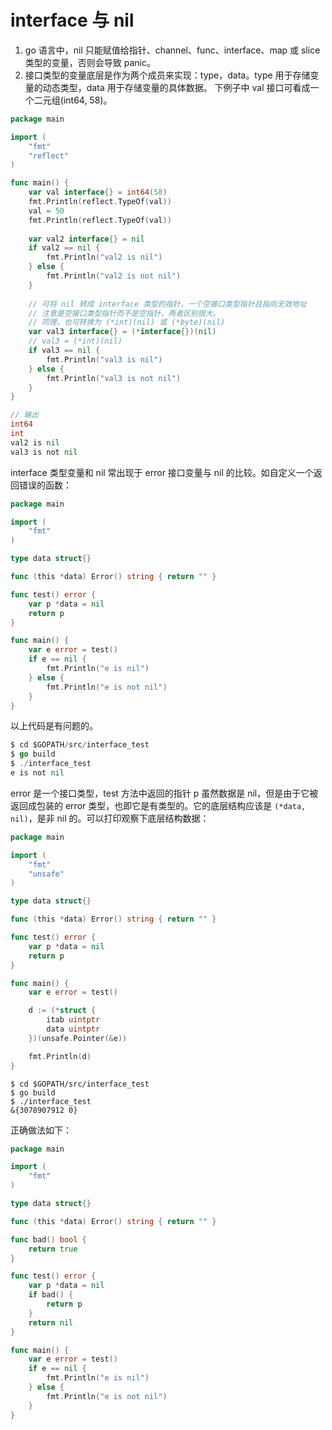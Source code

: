 interface 与 nil
===

1. go 语言中，nil 只能赋值给指针、channel、func、interface、map 或 slice 类型的变量，否则会导致 panic。
2. 接口类型的变量底层是作为两个成员来实现：type，data。type 用于存储变量的动态类型，data 用于存储变量的具体数据。
下例子中 val 接口可看成一个二元组(int64, 58)。

```go
package main

import (
    "fmt"
    "reflect"
)

func main() {
    var val interface{} = int64(58)
    fmt.Println(reflect.TypeOf(val))
    val = 50
    fmt.Println(reflect.TypeOf(val))
    
    var val2 interface{} = nil
    if val2 == nil {
        fmt.Println("val2 is nil")
    } else {
        fmt.Println("val2 is not nil")
    }
    
    // 可将 nil 转成 interface 类型的指针，一个空接口类型指针且指向无效地址
    // 注意是空接口类型指针而不是空指针，两者区别很大。
    // 同理，也可转换为 (*int)(nil) 或 (*byte)(nil)
    var val3 interface{} = (*interface{})(nil)
    // val3 = (*int)(nil)
    if val3 == nil {
        fmt.Println("val3 is nil")
    } else {
        fmt.Println("val3 is not nil")
    }
}

// 输出
int64
int
val2 is nil
val3 is not nil
```

interface 类型变量和 nil 常出现于 error 接口变量与 nil 的比较。如自定义一个返回错误的函数：

```go
package main

import (
    "fmt"
)

type data struct{}

func (this *data) Error() string { return "" }

func test() error {
    var p *data = nil
    return p
}

func main() {
    var e error = test()
    if e == nil {
        fmt.Println("e is nil")
    } else {
        fmt.Println("e is not nil")
    }
}
```

以上代码是有问题的。

```go
$ cd $GOPATH/src/interface_test
$ go build
$ ./interface_test
e is not nil
```

error 是一个接口类型，test 方法中返回的指针 p 虽然数据是 nil，但是由于它被返回成包装的 error 类型，也即它是有类型的。它的底层结构应该是 `(*data, nil)`，是非 nil 的。可以打印观察下底层结构数据：

```go
package main

import (
    "fmt"
    "unsafe"
)

type data struct{}

func (this *data) Error() string { return "" }

func test() error {
    var p *data = nil
    return p
}

func main() {
    var e error = test()

    d := (*struct {
        itab uintptr
        data uintptr
    })(unsafe.Pointer(&e))

    fmt.Println(d)
}
```

```
$ cd $GOPATH/src/interface_test
$ go build
$ ./interface_test
&{3078907912 0}
```

正确做法如下：

```go
package main

import (
    "fmt"
)

type data struct{}

func (this *data) Error() string { return "" }

func bad() bool {
    return true
}

func test() error {
    var p *data = nil
    if bad() {
        return p
    }
    return nil
}

func main() {
    var e error = test()
    if e == nil {
        fmt.Println("e is nil")
    } else {
        fmt.Println("e is not nil")
    }
}
```
